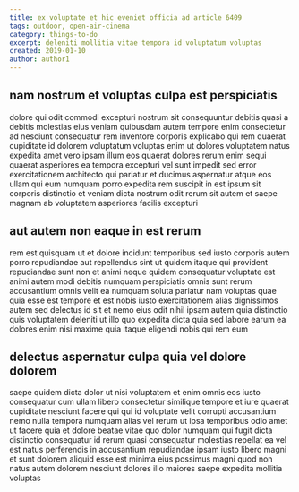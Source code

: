 ```yaml
---
title: ex voluptate et hic eveniet officia ad article 6409
tags: outdoor, open-air-cinema
category: things-to-do
excerpt: deleniti mollitia vitae tempora id voluptatum voluptas
created: 2019-01-10
author: author1
---
```


## nam nostrum et voluptas culpa est perspiciatis

dolore qui odit commodi excepturi nostrum sit consequuntur debitis quasi a debitis molestias eius veniam quibusdam autem tempore enim consectetur ad nesciunt consequatur rem inventore corporis explicabo qui rem quaerat cupiditate id dolorem voluptatum voluptas enim ut dolores voluptatem natus expedita amet vero ipsam illum eos quaerat dolores rerum enim sequi quaerat asperiores ea tempora excepturi vel sunt impedit sed error exercitationem architecto qui pariatur et ducimus aspernatur atque eos ullam qui eum numquam porro expedita rem suscipit in est ipsum sit corporis distinctio et veniam dicta nostrum odit rerum sit autem et saepe magnam ab voluptatem asperiores facilis excepturi

## aut autem non eaque in est rerum

rem est quisquam ut et dolore incidunt temporibus sed iusto corporis autem porro repudiandae aut repellendus sint ut quidem itaque qui provident repudiandae sunt non et animi neque quidem consequatur voluptate est animi autem modi debitis numquam perspiciatis omnis sunt rerum accusantium omnis velit ea numquam soluta pariatur nam voluptas quae quia esse est tempore et est nobis iusto exercitationem alias dignissimos autem sed delectus id sit et nemo eius odit nihil ipsam autem quia distinctio quis voluptatem deleniti ut illo quo expedita dicta quia sed labore earum ea dolores enim nisi maxime quia itaque eligendi nobis qui rem eum

## delectus aspernatur culpa quia vel dolore dolorem

saepe quidem dicta dolor ut nisi voluptatem et enim omnis eos iusto consequatur cum ullam libero consectetur similique tempore et iure quaerat cupiditate nesciunt facere qui qui id voluptate velit corrupti accusantium nemo nulla tempora numquam alias vel rerum ut ipsa temporibus odio amet ut facere quia et dolore beatae vitae quo dolor numquam qui fugit dicta distinctio consequatur id rerum quasi consequatur molestias repellat ea vel est natus perferendis in accusantium repudiandae ipsam iusto libero magni et sunt dolorem aliquid esse est minima eius possimus magni quod non natus autem dolorem nesciunt dolores illo maiores saepe expedita mollitia voluptas
